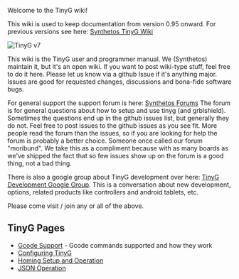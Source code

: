 Welcome to the TinyG wiki!

This wiki is used to keep documentation from version 0.95 onward. For previous versions see here: [Synthetos TinyG Wiki](http://www.synthetos.com/wiki/index.php?title=Projects:TinyG)

![TinyG v7](http://farm9.staticflickr.com/8043/8106490677_06e1e4f1e9_z.jpg)

This wiki is the TinyG user and programmer manual. We (Synthetos) maintain it, but it's an open wiki. If you want to post wiki-type stuff, feel free to do it here. Please let us know via a github Issue if it's anything major. Issues are good for requested changes, discussions and bona-fide software bugs.

For general support the support forum is here: [Synthetos Forums](http://www.synthetos.com/forums/)
The forum is for general questions about how to setup and use tinyg (and grblshield). Sometimes the questions end up in the github issues list, but generally they do not. Feel free to post issues to the github issues as you see fit. More people read the forum than the issues, so if you are looking for help the forum is probably a better choice. Someone once called our forum "moribund". We take this as a compliment because with as many boards as we've shipped the fact that so few issues show up on the forum is a good thing, not a bad thing.

There is also a google group about TinyG development over here: [TinyG Development Google Group](https://groups.google.com/forum/?hl=en&fromgroups#!forum/devTinyG). This is a conversation about new development, options, related products like controllers and android tablets, etc.

Please come visit / join any or all of the above.

## TinyG Pages
* [Gcode Support](https://github.com/synthetos/TinyG/wiki/TinyG-Gcode-Support) - Gcode commands supported and how they work
* [Configuring TinyG](https://github.com/synthetos/TinyG/wiki/TinyG-Configuration)
* [Homing Setup and Operation](https://github.com/synthetos/TinyG/wiki/TinyG-Homing)
* [JSON Operation](https://github.com/synthetos/TinyG/wiki/JSON-Operation)

